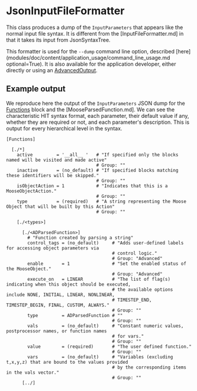 # JsonInputFileFormatter

This class produces a dump of the `InputParameters` that appears like the normal input
file syntax.
It is different from the [InputFileFormatter.md] in that it takes its input from JsonSyntaxTree.

This formatter is used for the `--dump` command line option, described
[here](modules/doc/content/application_usage/command_line_usage.md optional=True). It is also available for the
application developer, either directly or using an [AdvancedOutput](syntax/Outputs/index.md#advanced-output).

## Example output

We reproduce here the output of the `InputParameters` JSON dump for the [Functions](syntax/Functions/index.md)
block and the [MooseParsedFunction.md]. We can see the characteristic HIT syntax format, each parameter,
their default value if any, whether they are required or not, and each parameter's description.
This is output for every hierarchical level in the syntax.

```
[Functions]

  [./*]
    active         = '__all__ '   # "If specified only the blocks named will be visited and made active"
                                  # Group: ""
    inactive       = (no_default) # "If specified blocks matching these identifiers will be skipped."
                                  # Group: ""
    isObjectAction = 1            # "Indicates that this is a MooseObjectAction."
                                  # Group: ""
    type           = (required)   # "A string representing the Moose Object that will be built by this Action"
                                  # Group: ""

    [./<types>]

      [./<ADParsedFunction>]
        # "Function created by parsing a string"
        control_tags = (no_default)     # "Adds user-defined labels for accessing object parameters via
                                        # control logic."
                                        # Group: "Advanced"
        enable       = 1                # "Set the enabled status of the MooseObject."
                                        # Group: "Advanced"
        execute_on   = LINEAR           # "The list of flag(s) indicating when this object should be executed,
                                        # the available options include NONE, INITIAL, LINEAR, NONLINEAR,
                                        # TIMESTEP_END, TIMESTEP_BEGIN, FINAL, CUSTOM, ALWAYS."
                                        # Group: ""
        type         = ADParsedFunction # ""
                                        # Group: ""
        vals         = (no_default)     # "Constant numeric values, postprocessor names, or function names
                                        # for vars."
                                        # Group: ""
        value        = (required)       # "The user defined function."
                                        # Group: ""
        vars         = (no_default)     # "Variables (excluding t,x,y,z) that are bound to the values provided
                                        # by the corresponding items in the vals vector."
                                        # Group: ""
      [../]
```
